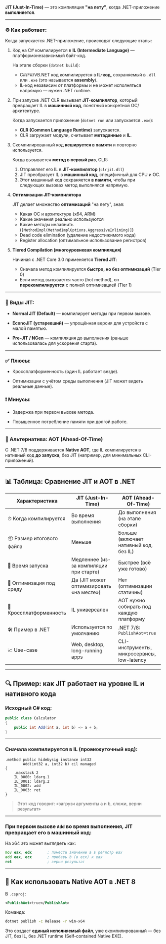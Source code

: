 
**JIT (Just-In-Time)** — это компиляция **"на лету"**, когда .NET-приложение **выполняется**.

---

### ⚙️ Как работает:

Когда запускается .NET-приложение, происходят следующие этапы:

1. Код на C# компилируется в **IL (Intermediate Language)** — платформонезависимый байт-код.

	На этапе сборки (`dotnet build`):
	- C#/F#/VB.NET код компилируется в **IL-код**, сохраняемый в `.dll` или `.exe` (это называется **assembly**).
	- IL-код независим от платформы и не может исполняться напрямую — нужен .NET runtime.
 
2. При запуске .NET CLR вызывает **JIT-компилятор**, который превращает IL в **машинный код**, понятный конкретной ОС/архитектуре.

	Когда запускается приложение (`dotnet run` или запускается `.exe`):
	- **CLR (Common Language Runtime)** запускается.
	- CLR загружает модули, считывает **метаданные** и **IL**.

3. Скомпилированный код **кешируется в памяти** и повторно используется.
	
	Когда вызывается **метод в первый раз**, CLR:
	1. Отправляет его IL в **JIT-компилятор** (`clrjit.dll`)
	2. JIT преобразует IL в **машинный код**, специфичный для CPU и ОС. 
	3. Этот машинный код сохраняется **в памяти**, чтобы при следующих вызовах метод выполнялся напрямую.

4. **Оптимизации JIT-компилятора**

	JIT делает множество **оптимизаций** "на лету", зная:
	
	- Какая ОС и архитектура (x64, ARM) 
	- Какие значения реально используются
	- Какие методы инлайнить (`[MethodImpl(MethodImplOptions.AggressiveInlining)]`)
	- Dead code elimination (удаление недостижимого кода)
	- Register allocation (оптимальное использование регистров)

5. **Tiered Compilation (многоуровневая компиляция)**

	Начиная с .NET Core 3.0 применяется **Tiered JIT**:
	- Сначала метод компилируется **быстро, но без оптимизаций** (Tier 0)
	- Если метод вызывается часто (hot method), он **перекомпилируется** с полной оптимизацией (Tier 1)

---

### 📌 Виды JIT:

- **Normal JIT (Default)** — компилирует методы при первом вызове.

- **EconoJIT (устаревший)** — упрощённая версия для устройств с малой памятью.

- **Pre-JIT / NGen** — компиляция до выполнения (раньше использовалась для ускорения старта).


---

### ✅ Плюсы:

- Кроссплатформенность (один IL работает везде).

- Оптимизации с учётом среды выполнения (JIT может видеть реальные данные).


### ❗ Минусы:

- Задержка при первом вызове метода.

- Повышенное потребление памяти при долгой работе.


---

### 📌 Альтернатива: **AOT (Ahead-Of-Time)**

С .NET 7/8 поддерживается **Native AOT**, где IL компилируется в нативный код **до запуска**, без JIT (например, для минимальных CLI-приложений).

---
## 📊 Таблица: Сравнение JIT и AOT в .NET

| Характеристика            | **JIT (Just-In-Time)**                   | **AOT (Ahead-Of-Time)**                    |
| ------------------------- | ---------------------------------------- | ------------------------------------------ |
| ⏱ Когда компилируется     | Во время выполнения                      | До выполнения (на этапе сборки)            |
| 📦 Размер итогового файла | Меньше                                   | Больше (включает нативный код, без IL)     |
| 🚀 Время запуска          | Медленнее (из-за компиляции при старте)  | Быстрее (всё уже готово)                   |
| 🧠 Оптимизация под среду  | Да (JIT может оптимизировать «на месте») | Нет (оптимизации статичны)                 |
| 🔁 Кроссплатформенность   | IL универсален                           | AOT нужно собирать под каждую платформу    |
| 🛠 Пример в .NET          | Используется по умолчанию                | .NET 7/8: `PublishAot=true`                |
| 📈 Use-case               | Web, desktop, long-running apps          | CLI-инструменты, микросервисы, low-latency |

---

## 🔍 Пример: как JIT работает на уровне IL и нативного кода

### Исходный C# код:

```csharp
public class Calculator
{
    public int Add(int a, int b) => a + b;
}
```

---

### Сначала компилируется в **IL** (промежуточный код):

```il
.method public hidebysig instance int32 
        Add(int32 a, int32 b) cil managed
{
    .maxstack 2
    IL_0000: ldarg.1
    IL_0001: ldarg.2
    IL_0002: add
    IL_0003: ret
}
```

> Этот код говорит: «загрузи аргументы a и b, сложи, верни результат»

---

### При первом вызове `Add` во время выполнения, JIT превращает его в **машинный код**:

На x64 это может выглядеть как:

```asm
mov eax, edx       ; помести значение a в регистр eax
add eax, ecx       ; прибавь b (в ecx) к eax
ret                ; верни результат
```

---

## 🔧 Как использовать Native AOT в .NET 8

В `.csproj`:

```xml
<PublishAot>true</PublishAot>
```

Команда:

```bash
dotnet publish -c Release -r win-x64
```

Это создаст **единый исполняемый файл**, уже скомпилированный — без JIT, без IL, без .NET runtime (Self-contained Native EXE).